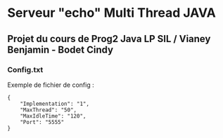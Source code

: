 # Serveur "echo" Multi Thread JAVA

## Projet du cours de Prog2 Java LP SIL / Vianey Benjamin - Bodet Cindy


### Config.txt


Exemple de fichier de config : 
```
{
    "Implementation": "1",
    "MaxThread": "50",
    "MaxIdleTime": "120",
    "Port": "5555"
}
```